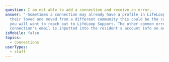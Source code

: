 ```yaml
---
question: I am not able to add a connection and receive an error.
answer: "-Sometimes a connection may already have a profile in LifeLoop. If
  their loved one moved from a different community this could be the case and
  you will want to reach out to LifeLoop Support. The other common error is a
  connection's email is inputted into the resident's account info on accident. "
isMobile: false
topics:
  - connections
userTypes:
  - staff
---
```

